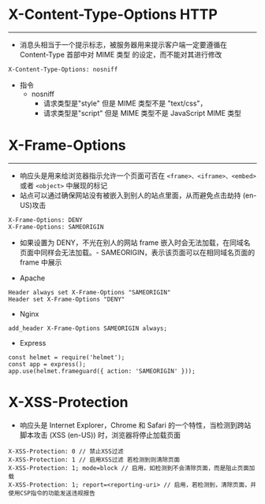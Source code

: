 # X-Content-Type-Options HTTP

---

- 消息头相当于一个提示标志，被服务器用来提示客户端一定要遵循在 Content-Type 首部中对 MIME 类型 的设定，而不能对其进行修改

```
X-Content-Type-Options: nosniff
```

- 指令
  - nosniff
    - 请求类型是"style" 但是 MIME 类型不是 "text/css"，
    - 请求类型是"script" 但是 MIME 类型不是 JavaScript MIME 类型

# X-Frame-Options

---

- 响应头是用来给浏览器指示允许一个页面可否在 `<frame>、<iframe>、<embed>` 或者 `<object>` 中展现的标记
- 站点可以通过确保网站没有被嵌入到别人的站点里面，从而避免点击劫持 (en-US)攻击

```
X-Frame-Options: DENY
X-Frame-Options: SAMEORIGIN
```

- 如果设置为 DENY，不光在别人的网站 frame 嵌入时会无法加载，在同域名页面中同样会无法加载。- SAMEORIGIN，表示该页面可以在相同域名页面的 frame 中展示

- Apache

```
Header always set X-Frame-Options "SAMEORIGIN"
Header set X-Frame-Options "DENY"
```

- Nginx

```
add_header X-Frame-Options SAMEORIGIN always;
```

- Express

```
const helmet = require('helmet');
const app = express();
app.use(helmet.frameguard({ action: 'SAMEORIGIN' }));
```

# X-XSS-Protection

- 响应头是 Internet Explorer，Chrome 和 Safari 的一个特性，当检测到跨站脚本攻击 (XSS (en-US)) 时，浏览器将停止加载页面

```
X-XSS-Protection: 0 // 禁止XSS过滤
X-XSS-Protection: 1 // 启用XSS过滤 若检测到则清除页面
X-XSS-Protection: 1; mode=block // 启用，如检测到不会清除页面，而是阻止页面加载
X-XSS-Protection: 1; report=<reporting-uri> // 启用，若检测到，清除页面，并使用CSP指令的功能发送违规报告
```
